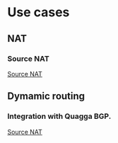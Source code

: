 # Use cases

## NAT

### Source NAT
<a href="/source_nat.md">Source NAT</a>

## Dymamic routing

### Integration with Quagga BGP.
<a href="/quagga_bgp.md">Source NAT</a>
